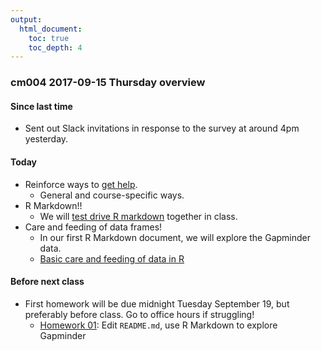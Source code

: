 ```yaml
---
output:
  html_document:
    toc: true
    toc_depth: 4
---
```


### cm004 2017-09-15 Thursday overview


#### Since last time

- Sent out Slack invitations in response to the survey at around 4pm yesterday.

#### Today

- Reinforce ways to [get help](http://stat545.com/faq.html#how-do-i-get-help).
    - General and course-specific ways. 
- R Markdown!!
    - We will [test drive R markdown](http://stat545.com/block007_first-use-rmarkdown.html) together in class.
- Care and feeding of data frames!
    - In our first R Markdown document, we will explore the Gapminder data.
    - [Basic care and feeding of data in R](block006_care-feeding-data.html)

#### Before next class

- First homework will be due midnight Tuesday September 19, but preferably before class. Go to office hours if struggling!
    - [Homework 01](hw01_edit-README.html): Edit `README.md`, use R Markdown to explore Gapminder
